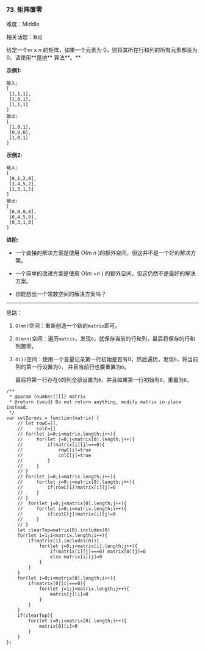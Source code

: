 ### 73. 矩阵置零

难度：Middle

相关话题：`数组`

给定一个*m*  x *n*  的矩阵，如果一个元素为 0，则将其所在行和列的所有元素都设为 0。请使用**[原地](http://baike.baidu.com/item/%E5%8E%9F%E5%9C%B0%E7%AE%97%E6%B3%95)** 算法**。** 



**示例1:** 



```
输入: 
[
 [1,1,1],
 [1,0,1],
 [1,1,1]
]
输出: 
[
 [1,0,1],
 [0,0,0],
 [1,0,1]
]
```


**示例2:** 



```
输入: 
[
 [0,1,2,0],
 [3,4,5,2],
 [1,3,1,5]
]
输出: 
[
 [0,0,0,0],
 [0,4,5,0],
 [0,3,1,0]
]
```


**进阶:** 




* 一个直接的解决方案是使用 O(*m* *n* )的额外空间，但这并不是一个好的解决方案。

* 一个简单的改进方案是使用 O(*m* +*n* ) 的额外空间，但这仍然不是最好的解决方案。

* 你能想出一个常数空间的解决方案吗？






-----

思路：

1. `O(mn)`空间：重新创造一个新的`matrix`即可。
2. `O(m+n)`空间：遍历`matrix`，发现`0`，就保存当前的行和列，最后将保存的行和列置零。
3. `O(1)`空间：使用一个变量记录第一行初始是否有0，然后遍历，发现`0`，将当前列的第一行设置为`0`，
    并且当前行也要重置为`0`。
    
    最后将第一行存在`0`的列全部设置为`0`，并且如果第一行初始有`0`，重置为`0`。

```
/**
 * @param {number[][]} matrix
 * @return {void} Do not return anything, modify matrix in-place instead.
 */
var setZeroes = function(matrix) {
    // let rowC=[],
    //     colC=[]
    // for(let i=0;i<matrix.length;i++){
    //     for(let j=0;j<matrix[0].length;j++){
    //         if(matrix[i][j]===0){
    //             rowC[i]=true
    //             colC[j]=true
    //         }
    //     }
    // }
    // for(let i=0;i<matrix.length;i++){
    //     for(let j=0;j<matrix[0].length;j++){
    //         if(rowC[i])matrix[i][j]=0
    //     }
    // }
    //  for(let j=0;j<matrix[0].length;j++){
    //     for(let i=0;i<matrix.length;i++){
    //         if(colC[j])matrix[i][j]=0
    //     }
    // }   
    let clearTop=matrix[0].includes(0)
    for(let i=1;i<matrix.length;i++){
        if(matrix[i].includes(0)){
            for(let j=0;j<matrix[i].length;j++){
                if(matrix[i][j]===0) matrix[0][j]=0
                else matrix[i][j]=0
            }
        }
    }
    for(let i=0;i<matrix[0].length;i++){
        if(matrix[0][i]===0){
            for(let j=1;j<matrix.length;j++){
                matrix[j][i]=0
            }
        }
    }
    if(clearTop){
        for(let i=0;i<matrix[0].length;i++){
            matrix[0][i]=0
        }
    }
};
```

